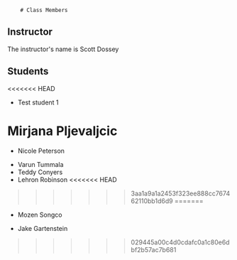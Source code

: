         # Class Members

## Instructor

The instructor's name is Scott Dossey

## Students

<<<<<<< HEAD
* Test student 1

Mirjana Pljevaljcic
=======
* Nicole Peterson
- Varun Tummala
- Teddy Conyers
- Lehron Robinson
<<<<<<< HEAD
>>>>>>> 3aa1a9a1a2453f323ee888cc767462110bb1d6d9
=======
- Mozen Songco

* Jake Gartenstein
>>>>>>> 029445a00c4d0cdafc0a1c80e6dbf2b57ac7b681

